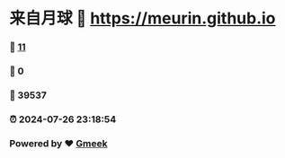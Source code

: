 # 来自月球 :link: https://meurin.github.io 
### :page_facing_up: [11](https://meurin.github.io/tag.html) 
### :speech_balloon: 0 
### :hibiscus: 39537 
### :alarm_clock: 2024-07-26 23:18:54 
### Powered by :heart: [Gmeek](https://github.com/Meekdai/Gmeek)

